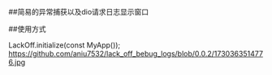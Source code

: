 ##简易的异常捕获以及dio请求日志显示窗口

##使用方式

LackOff.initialize(const MyApp());
https://github.com/aniu7532/lack_off_bebug_logs/blob/0.0.2/1730363514776.jpg